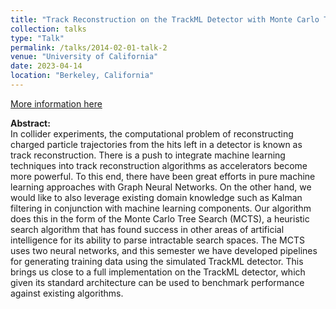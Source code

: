 ```yaml
---
title: "Track Reconstruction on the TrackML Detector with Monte Carlo Tree Search"
collection: talks
type: "Talk"
permalink: /talks/2014-02-01-talk-2
venue: "University of California"
date: 2023-04-14
location: "Berkeley, California"
---
```


[More information here]([http://example2.com](http://academicpages.github.io/files/IRIS-HEP_final_MaxZhao.pdf))

**Abstract:**
\
In collider experiments, the computational problem of reconstructing charged particle
trajectories from the hits left in a detector is known as track reconstruction. There is a push to
integrate machine learning techniques into track reconstruction algorithms as accelerators
become more powerful. To this end, there have been great efforts in pure machine learning
approaches with Graph Neural Networks. On the other hand, we would like to also leverage
existing domain knowledge such as Kalman filtering in conjunction with machine learning
components. Our algorithm does this in the form of the Monte Carlo Tree Search (MCTS), a
heuristic search algorithm that has found success in other areas of artificial intelligence for its
ability to parse intractable search spaces. The MCTS uses two neural networks, and this
semester we have developed pipelines for generating training data using the simulated
TrackML detector. This brings us close to a full implementation on the TrackML detector, which
given its standard architecture can be used to benchmark performance against existing
algorithms.
